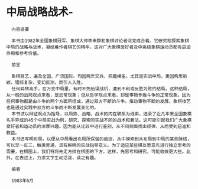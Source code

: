 # 中局战略战术-

      内容提要
      
      本书由1982年全国象棋冠军、象棋大师李来群和象棋评论者浣竞成合着。它研究和探索象棋中局的战略与战术，凝结着作者棋艺的精华，这对广大象棋爱好者及中高级象棋运动员都有启迪作用和参考价值。

      前言

      象棋竞艺，遍及全国，广流国际。均因两岸交兵，弈趣横生。尤其是实战中局，更因构思新颖，错综复杂，变幻叵测，而引人入胜。
      任何弈林高手，在万变中局里，有时不免贻误战机，遭到不利或反胜为败的结局。这种结局，从一般的战局观点来看，是反常现象；但从哲学现点来看，却是事物矛盾斗争的正常现象。因为任何事物都是由斗争的两个方面所组成，通过双方不断的斗争，推动事物不断的发展。象棋技艺也是通过实践中双方的斗争而不断发展变化的。
      本书试以辩证观点为指导，以局势、战略、战术的内在联系为线索，选录了近几年来全国象棋名手弈成的45个中局实战为例，研究、探索同实战不同的战术和着法。这可能引起我们广大象棋爱好者和运动员的浓厚兴趣。因为能从比较中进行鉴别，从不同侧面找出规律，从而受到启迪和教益。
      本书还写明布局，以便从中局看出布局所保留的痕迹，从中摸索到从布局到中局的某些脉络，可以举一反三，触类旁通，具有鲜明的实战指导意义。为了适应某些棋友愿意先进行独立思考的需要，在棋图上，我们特将先走方排在棋图的下方，这样，先思考和研究，可能收效更大些。此外，在表述上，力求文字生动活泼，读之有趣。
      
      编者
      
      1983年6月 